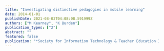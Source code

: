 ```yaml
---
title: "Investigating distinctive pedagogies in mobile learning"
date: 2014-01-01
publishDate: 2021-08-03T04:08:08.591999Z
authors: ["M Kearney", "K Burden"]
publication_types: ["2"]
abstract: ""
featured: false
publication: "*Society for Information Technology & Teacher Education International Conference*"
---
```



